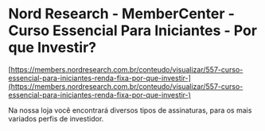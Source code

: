 # Nord Research - MemberCenter - Curso Essencial Para Iniciantes - Por que Investir?

[https://members.nordresearch.com.br/conteudo/visualizar/557-curso-essencial-para-iniciantes-renda-fixa-por-que-investir-](https://members.nordresearch.com.br/conteudo/visualizar/557-curso-essencial-para-iniciantes-renda-fixa-por-que-investir-)

Na nossa loja você encontrará diversos tipos de assinaturas, para os mais variados perfis de investidor.